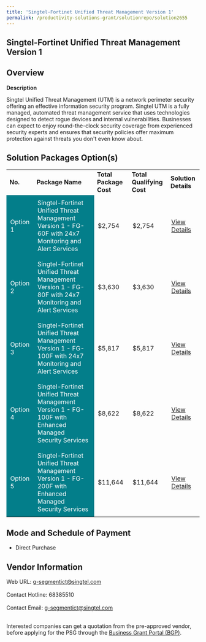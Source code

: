 ```yaml
---
title: 'Singtel-Fortinet Unified Threat Management Version 1'
permalink: /productivity-solutions-grant/solutionrepo/solution2655
---
```


## Singtel-Fortinet Unified Threat Management Version 1

## Overview

**Description**

Singtel Unified Threat Management (UTM) is a network perimeter security offering an effective information security program. Singtel UTM is a fully managed, automated threat management service that uses technologies designed to detect rogue devices and internal vulnerabilities. Businesses can expect to enjoy round-the-clock security coverage from experienced security experts and ensures that security policies offer maximum protection against threats you don't even know about.

## Solution Packages Option(s)

<table>
<tr>
<td><b>No.</b></td>
<td><b>Package Name</b></td>
<td><b>Total Package Cost</b></td>
<td><b>Total Qualifying Cost</b></td>
<td><b>Solution Details</b></td>
</tr>
<tr>
<td style='padding: 10px; background-color: #037E8A; color: #FFFFFF;'>Option 1</td>
<td style='padding: 10px; background-color: #037E8A; color: #FFFFFF;'>Singtel-Fortinet Unified Threat Management Version 1 - FG-60F with 24x7 Monitoring and Alert Services</td>
<td style='padding: 10px;'>$2,754</td>
<td style='padding: 10px;'>$2,754</td>
<td style='padding: 10px;'><a href='https://www.gobusiness.gov.sg/images/psg/Singtel-Fortinet_20210430_Desensitised_Annex_3_Part_1.pdf' target='_blank'>View Details</a></td>
</tr>
<tr>
<td style='padding: 10px; background-color: #037E8A; color: #FFFFFF;'>Option 2</td>
<td style='padding: 10px; background-color: #037E8A; color: #FFFFFF;'>Singtel-Fortinet Unified Threat Management Version 1 - FG-80F with 24x7 Monitoring and Alert Services</td>
<td style='padding: 10px;'>$3,630</td>
<td style='padding: 10px;'>$3,630</td>
<td style='padding: 10px;'><a href='https://www.gobusiness.gov.sg/images/psg/Singtel-Fortinet_20210430_Desensitised_Annex_3_Part_2.pdf' target='_blank'>View Details</a></td>
</tr>
<tr>
<td style='padding: 10px; background-color: #037E8A; color: #FFFFFF;'>Option 3</td>
<td style='padding: 10px; background-color: #037E8A; color: #FFFFFF;'>Singtel-Fortinet Unified Threat Management Version 1 - FG-100F with 24x7 Monitoring and Alert Services</td>
<td style='padding: 10px;'>$5,817</td>
<td style='padding: 10px;'>$5,817</td>
<td style='padding: 10px;'><a href='https://www.gobusiness.gov.sg/images/psg/Singtel-Fortinet_20210430_Desensitised_Annex_3_Part_3.pdf' target='_blank'>View Details</a></td>
</tr>
<tr>
<td style='padding: 10px; background-color: #037E8A; color: #FFFFFF;'>Option 4</td>
<td style='padding: 10px; background-color: #037E8A; color: #FFFFFF;'>Singtel-Fortinet Unified Threat Management Version 1 - FG-100F with Enhanced Managed Security Services</td>
<td style='padding: 10px;'>$8,622</td>
<td style='padding: 10px;'>$8,622</td>
<td style='padding: 10px;'><a href='https://www.gobusiness.gov.sg/images/psg/Singtel-Fortinet_20210430_Desensitised_Annex_3_Part_4.pdf' target='_blank'>View Details</a></td>
</tr>
<tr>
<td style='padding: 10px; background-color: #037E8A; color: #FFFFFF;'>Option 5</td>
<td style='padding: 10px; background-color: #037E8A; color: #FFFFFF;'>Singtel-Fortinet Unified Threat Management Version 1 - FG-200F with Enhanced Managed Security Services</td>
<td style='padding: 10px;'>$11,644</td>
<td style='padding: 10px;'>$11,644</td>
<td style='padding: 10px;'><a href='https://www.gobusiness.gov.sg/images/psg/Singtel-Fortinet_20210430_Desensitised_Annex_3_Part_5.pdf' target='_blank'>View Details</a></td>
</tr>
</table>

## Mode and Schedule of Payment

 - Direct Purchase

## Vendor Information

 Web URL: g-segmentict@singtel.com <br><br>Contact Hotline: 68385510 <br><br>Contact Email: g-segmentict@singtel.com <br><br>

Interested companies can get a quotation from the pre-approved vendor, before applying for the PSG through the <a href='https://www.businessgrants.gov.sg/' target='_blank' rel='noopener'>Business Grant Portal (BGP)</a>.

<script src="/jquery/resize-tables.js"></script>
